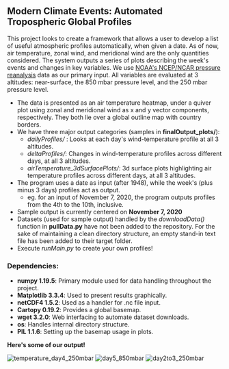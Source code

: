 ## Modern Climate Events: Automated Tropospheric Global Profiles

This project looks to create a framework that allows a user to develop a list of useful atmospheric profiles automatically, when given a date. As of now, air temperature, zonal wind, and meridional wind are the only quantities considered. The system outputs a series of plots describing the week's events and changes in key variables. We use [NOAA's NCEP/NCAR pressure reanalysis](https://psl.noaa.gov/data/gridded/data.ncep.reanalysis.html) data as our primary input. All variables are evaluated at 3 altitudes: near-surface, the 850 mbar pressure level, and the 250 mbar pressure level. 

- The data is presented as an air temperature heatmap, under a quiver plot using zonal and meridional wind as x and y vector components, respectively. They both lie over a global outline map with country borders.
- We have three major output categories (samples in **finalOutput_plots/**): 
  - *dailyProfiles/* : Looks at each day's wind-temperature profile at all 3 altitudes. 
  - *deltaProfiles/*: Changes in wind-temperature profiles across different days, at all 3 altitudes.
  - *airTemperature_3dSurfacePlots/*: 3d surface plots highlighting air temperature profiles across different days, at all 3 altitudes.
- The program uses a date as input (after 1948), while the week's (plus minus 3 days) profiles act as output.
  - eg. for an input of November 7, 2020, the program outputs profiles from the 4th to the 10th, inclusive.
- Sample output is currently centered on **November 7, 2020**
- Datasets (used for sample output) handled by the *downloadData()* function in **pullData.py** have not been added to the repository. For the sake of maintaining a clean directory structure, an empty stand-in text file has been added to their target folder.
- Execute *runMain.py* to create your own profiles!

### Dependencies:
- **numpy 1.19.5**: Primary module used for data handling throughout the project.
- **Matplotlib 3.3.4**: Used to present results graphically.
- **netCDF4 1.5.2**: Used as a handler for .nc file input.
- **Cartopy 0.19.2**: Provides a global basemap.
- **wget 3.2.0**: Web interfacing to automate dataset downloads.
- **os**: Handles internal directory structure.
- **PIL 1.1.6**: Setting up the basemap usage in plots.



**Here's some of our output!**

![temperature_day4_250mbar](https://user-images.githubusercontent.com/47943744/120197959-3867ff80-c23f-11eb-8f78-15a9741785f6.png)
![day5_850mbar](https://user-images.githubusercontent.com/47943744/118973513-61f77000-b98f-11eb-9cfd-89eff3742d0e.png)
![day2to3_250mbar](https://user-images.githubusercontent.com/47943744/118972273-0082d180-b98e-11eb-90d9-c855b542ae36.png)
